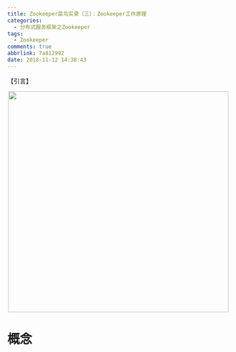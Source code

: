 ```yaml
---
title: Zookeeper菜鸟实录（三）：Zookeeper工作原理
categories:
  - 分布式服务框架之Zookeeper
tags:
  - Zookeeper
comments: true
abbrlink: 7a812992
date: 2018-11-12 14:38:43
---
```

【引言】
<div align=center><img src="/img/2018/2018-11-14-01.jpg" width="500"/></div>
<!-- more -->

# 概念